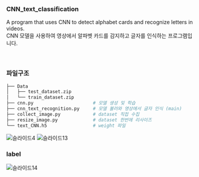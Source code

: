### CNN_text_classification
A program that uses CNN to detect alphabet cards and recognize letters in videos. 
<br>CNN 모델을 사용하여 영상에서 알파벳 카드를 감지하고 글자를 인식하는 프로그램입니다. 
<br><br><br>

### 파일구조
```bash
├── Data                        
│   ├── test_dataset.zip
│   └── train_dataset.zip
├── cnn.py                      # 모델 생성 및 학습
├── cnn_text_recognition.py     # 모델 불러와 영상에서 글자 인식 (main)
├── collect_image.py            # dataset 직접 수집
├── resize_image.py             # dataset 한번에 리사이즈
└── text_CNN.h5                 # weight 파일
``` 


![슬라이드4](https://user-images.githubusercontent.com/54545026/123628379-fc2fbb00-d84d-11eb-9834-e7e5d865a036.PNG)
![슬라이드13](https://user-images.githubusercontent.com/54545026/123628387-fe921500-d84d-11eb-8d9d-dacf048440b9.PNG)


### label
![슬라이드14](https://user-images.githubusercontent.com/54545026/123628397-018d0580-d84e-11eb-9b8b-695742534bf9.PNG)
